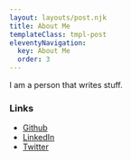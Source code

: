 ```yaml
---
layout: layouts/post.njk
title: About Me
templateClass: tmpl-post
eleventyNavigation:
  key: About Me
  order: 3
---
```


I am a person that writes stuff.

### Links

* [Github](https://github.com/danjac)
* [LinkedIn](https://www.linkedin.com/in/dan-jacob-880b3619b/)
* [Twitter](https://twitter.com/dannjac)
